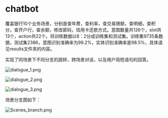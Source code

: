# chatbot
覆盖银行10个业务场景，分别是查年费，查利率，查交易限额，查明细，查积分，查开户行，查余额，修改密码，信用卡还款方式。意图数量共126个，slot共13个，action共22个。将训练数据以8：2分成训练集和测试集。训练集9735条数据，测试集2386，意图识别准确率为99.2%，实体识别准确率是98.5%，具体请见results文件夹的内容。

实现了同场景下不同分支的跳转，跨场景对话，以及用户简短语句的回答。

![dialogue_1.png](https://s2.loli.net/2022/03/13/PNugqQizdGBH8Ey.png)

![dialogue_2.png](https://s2.loli.net/2022/03/13/T7YGWelnCajqBzI.png)

![dialogue_3.png](https://s2.loli.net/2022/03/13/aCXpZ5Mkcb1qeRr.png)

场景分支图如下：


![Scenes_branch.png](https://s2.loli.net/2022/03/13/9qejYNol6h2wzyL.png)
